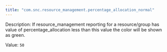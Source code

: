 ```yaml
---
title: "com.snc.resource_management.percentage_allocation_normal"
---
```


Description: If resource_management reporting for a resource/group has value of percentage_allocation less than this value the color will be shown as green.

Value: `50`